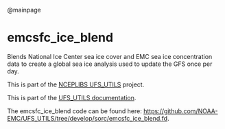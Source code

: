 @mainpage

# emcsfc_ice_blend

Blends National Ice Center sea ice cover and EMC sea ice concentration
data to create a global sea ice analysis used to update the GFS once
per day.
  
This is part of the [NCEPLIBS
UFS_UTILS](https://github.com/NOAA-EMC/UFS_UTILS) project.

This is part of the <a href="../index.html">UFS_UTILS documentation</a>.

The emcsfc_ice_blend code can be found here:
https://github.com/NOAA-EMC/UFS_UTILS/tree/develop/sorc/emcsfc_ice_blend.fd.

